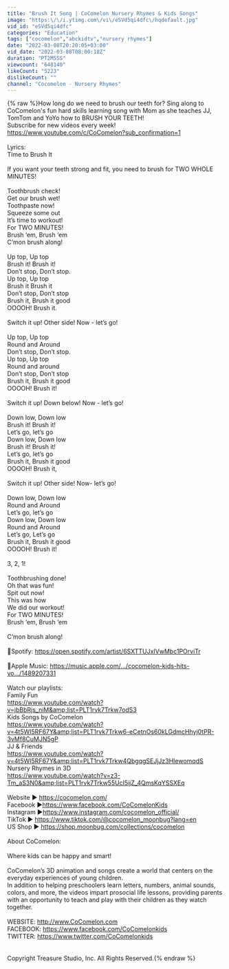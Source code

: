 ```yaml
---
title: "Brush It Song | CoComelon Nursery Rhymes & Kids Songs"
image: "https:\/\/i.ytimg.com\/vi\/eSVd5qi4dfc\/hqdefault.jpg"
vid_id: "eSVd5qi4dfc"
categories: "Education"
tags: ["cocomelon","abckidtv","nursery rhymes"]
date: "2022-03-08T20:20:05+03:00"
vid_date: "2022-03-08T08:00:18Z"
duration: "PT2M55S"
viewcount: "648140"
likeCount: "5223"
dislikeCount: ""
channel: "Cocomelon - Nursery Rhymes"
---
```

{% raw %}How long do we need to brush our teeth for? Sing along to CoComelon's fun hard skills learning song with Mom as she teaches JJ, TomTom and YoYo how to BRUSH YOUR TEETH!<br />Subscribe for new videos every week!<br /><a rel="nofollow" target="blank" href="https://www.youtube.com/c/CoComelon?sub_confirmation=1">https://www.youtube.com/c/CoComelon?sub_confirmation=1</a><br /><br />Lyrics:<br />Time to Brush It<br /><br />If you want your teeth strong and fit, you need to brush for TWO WHOLE MINUTES!<br /> <br />Toothbrush check! <br />Get our brush wet!<br />Toothpaste now!<br />Squeeze some out <br />It’s time to workout!<br />For TWO MINUTES!<br />Brush ‘em, Brush ‘em   <br />C’mon brush along!<br /><br />Up top, Up top<br />Brush it! Brush it!<br />Don’t stop, Don’t stop.<br />Up top, Up top<br />Brush it Brush it <br />Don’t stop, Don’t stop<br />Brush it, Brush it good <br />OOOOH! Brush it.<br /><br />Switch it up! Other side! Now - let’s go!<br /><br />Up top, Up top<br />Round and Around<br />Don’t stop, Don’t stop.<br />Up top, Up top<br />Round and around<br />Don’t stop, Don’t stop<br />Brush it, Brush it good<br />OOOOH! Brush it!<br /><br />Switch it up! Down below! Now - let’s go!<br /><br />Down low, Down low<br />Brush it! Brush it!<br />Let’s go, let’s go<br />Down low, Down low<br />Brush it! Brush it!<br />Let’s go, let’s go<br />Brush it, Brush it good <br />OOOOH! Brush it,<br /><br />Switch it up! Other side! Now- let’s go!<br /><br />Down low, Down low<br />Round and Around<br />Let’s go, let’s go<br />Down low, Down low<br />Round and Around<br />Let’s go, Let’s go<br />Brush it, Brush it good <br />OOOOH! Brush it!<br /><br />3, 2, 1!<br /><br />Toothbrushing done! <br />Oh that was fun!<br />Spit out now! <br />This was how<br />We did our workout!    <br />For TWO MINUTES!   <br />Brush ‘em, Brush ‘em<br /><br />C’mon brush along!<br /><br />🍉Spotify: <a rel="nofollow" target="blank" href="https://open.spotify.com/artist/6SXTTUJxIVwMbc1POrviTr">https://open.spotify.com/artist/6SXTTUJxIVwMbc1POrviTr</a><br /><br />🍉Apple Music: <a rel="nofollow" target="blank" href="https://music.apple.com/…/cocomelon-kids-hits-vo…/1489207331">https://music.apple.com/…/cocomelon-kids-hits-vo…/1489207331</a><br /><br />Watch our playlists: <br />Family Fun <br /><a rel="nofollow" target="blank" href="https://www.youtube.com/watch?v=jbBbRjs_niM&amp;list=PLT1rvk7Trkw7odS3">https://www.youtube.com/watch?v=jbBbRjs_niM&amp;list=PLT1rvk7Trkw7odS3</a><br />Kids Songs by CoComelon<br /><a rel="nofollow" target="blank" href="https://www.youtube.com/watch?v=4t5WI5RF67Y&amp;list=PLT1rvk7Trkw6-eCetnOs60kLGdmcHhyj0tPR-3vMf8CuMJN5gP">https://www.youtube.com/watch?v=4t5WI5RF67Y&amp;list=PLT1rvk7Trkw6-eCetnOs60kLGdmcHhyj0tPR-3vMf8CuMJN5gP</a><br />JJ &amp; Friends<br /><a rel="nofollow" target="blank" href="https://www.youtube.com/watch?v=4t5WI5RF67Y&amp;list=PLT1rvk7Trkw4QbgqgSEJjJz3HIewomqdS">https://www.youtube.com/watch?v=4t5WI5RF67Y&amp;list=PLT1rvk7Trkw4QbgqgSEJjJz3HIewomqdS</a><br />Nursery Rhymes in 3D<br /><a rel="nofollow" target="blank" href="https://www.youtube.com/watch?v=z3-Tm_aS3N0&amp;list=PLT1rvk7Trkw55UcI5ijZ_4QmsKqYSSXEq">https://www.youtube.com/watch?v=z3-Tm_aS3N0&amp;list=PLT1rvk7Trkw55UcI5ijZ_4QmsKqYSSXEq</a><br /><br />Website ► <a rel="nofollow" target="blank" href="https://cocomelon.com/">https://cocomelon.com/</a> <br />Facebook ►<a rel="nofollow" target="blank" href="https://www.facebook.com/CoComelonKids">https://www.facebook.com/CoComelonKids</a> <br />Instagram ►<a rel="nofollow" target="blank" href="https://www.instagram.com/cocomelon_official/">https://www.instagram.com/cocomelon_official/</a> <br />TikTok ► <a rel="nofollow" target="blank" href="https://www.tiktok.com/@cocomelon_moonbug?lang=en">https://www.tiktok.com/@cocomelon_moonbug?lang=en</a> <br />US Shop ► <a rel="nofollow" target="blank" href="https://shop.moonbug.com/collections/cocomelon">https://shop.moonbug.com/collections/cocomelon</a> <br /><br />About CoComelon:<br /><br />Where kids can be happy and smart!<br /><br />CoComelon’s 3D animation and songs create a world that centers on the everyday experiences of young children. <br />In addition to helping preschoolers learn letters, numbers, animal sounds, colors, and more, the videos impart prosocial life lessons, providing parents with an opportunity to teach and play with their children as they watch together.<br /><br />WEBSITE: <a rel="nofollow" target="blank" href="http://www.CoComelon.com">http://www.CoComelon.com</a><br />FACEBOOK: <a rel="nofollow" target="blank" href="https://www.facebook.com/CoComelonkids">https://www.facebook.com/CoComelonkids</a><br />TWITTER: <a rel="nofollow" target="blank" href="https://www.twitter.com/CoComelonkids">https://www.twitter.com/CoComelonkids</a><br /><br /><br />Copyright Treasure Studio, Inc.  All Rights Reserved.{% endraw %}
